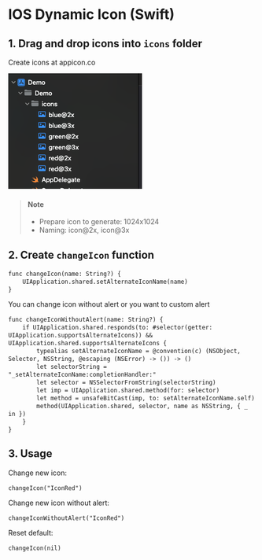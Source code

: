 # IOS Dynamic Icon (Swift)

## 1. Drag and drop icons into `icons` folder
Create icons at appicon.co[](https://www.appicon.co/)

![](/images/Screenshot%202024-05-07%20at%2009.59.18.png)

> #### Note
> - Prepare icon to generate:
> 1024x1024
> - Naming: 
> icon@2x, icon@3x



## 2. Create `changeIcon` function

```
func changeIcon(name: String?) {
    UIApplication.shared.setAlternateIconName(name)
}
```

You can change icon without alert or you want to custom alert

```
func changeIconWithoutAlert(name: String?) {
    if UIApplication.shared.responds(to: #selector(getter: UIApplication.supportsAlternateIcons)) && UIApplication.shared.supportsAlternateIcons {
        typealias setAlternateIconName = @convention(c) (NSObject, Selector, NSString, @escaping (NSError) -> ()) -> ()
        let selectorString = "_setAlternateIconName:completionHandler:"
        let selector = NSSelectorFromString(selectorString)
        let imp = UIApplication.shared.method(for: selector)
        let method = unsafeBitCast(imp, to: setAlternateIconName.self)
        method(UIApplication.shared, selector, name as NSString, { _ in })
    }
}
```

## 3. Usage

Change new icon:

```
changeIcon("IconRed")
```

Change new icon without alert:

```
changeIconWithoutAlert("IconRed")
```

Reset default:
```
changeIcon(nil)
```